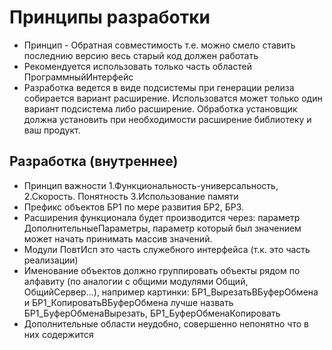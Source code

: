 # Принципы разработки
* Принцип - Обратная совместимость т.е. можно смело ставить последнию версию весь старый код должен работать
* Рекомендуется использовать только часть областей ПрограммныйИнтерфейс
* Разработка ведется в виде подсистемы при генерации релиза собирается вариант расширение. Использоватся может только один вариант подсистема либо расширение.
  Обработка установщик должна установить при необходимости расширение библиотеку и ваш продукт.

## Разработка (внутреннее)
* Принцип важности 1.Функциональность-универсальность, 2.Скорость. Понятность 3.Использование памяти
* Префикс объектов БР1 по мере развития БР2, БР3.
* Расширения функционала будет производится через: параметр ДополнительныеПараметры, параметр который был значением может начать принимать массив значений.
* Модули ПовтИсп это часть служебного интерфейса (т.к. это часть реализации)
* Именование объектов должно группировать объекты рядом по алфавиту (по аналогии с общими модулями Общий, ОбщийСервер...),
  например картинки: БР1_ВырезатьВБуферОбмена и БР1_КопироватьВБуферОбмена лучше назвать БР1_БуферОбменаВырезать, БР1_БуферОбменаКопировать
* Дополнительные области неудобно, совершенно непонятно что в них содержится
